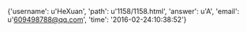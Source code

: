 {'username': u'HeXuan', 'path': u'1158/1158.html', 'answer': u'A', 'email': u'609498788@qq.com', 'time': '2016-02-24:10:38:52'}